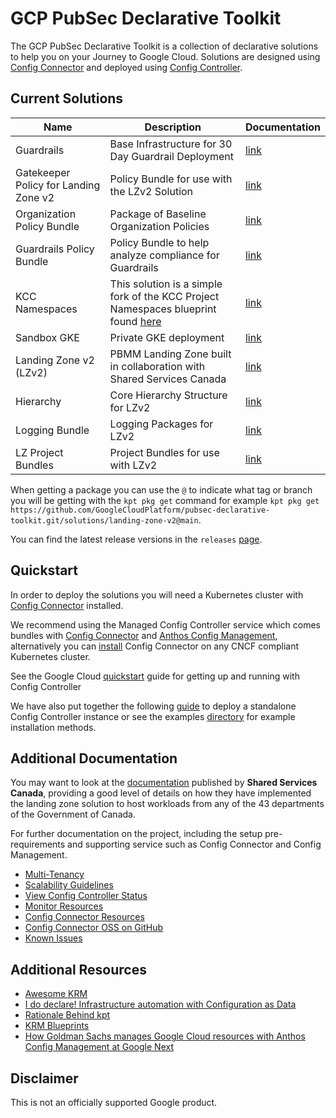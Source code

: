 # GCP PubSec Declarative Toolkit

The GCP PubSec Declarative Toolkit is a collection of declarative solutions to help you on your Journey to Google Cloud. Solutions are designed using [Config Connector](https://cloud.google.com/config-connector/docs/overview) and deployed using [Config Controller](https://cloud.google.com/anthos-config-management/docs/concepts/config-controller-overview).

## Current Solutions

| Name | Description | Documentation |
| --- | --- | --- |
| Guardrails | Base Infrastructure for 30 Day Guardrail Deployment | [link](https://github.com/GoogleCloudPlatform/pubsec-declarative-toolkit/tree/main/solutions/guardrails) |
| Gatekeeper Policy for Landing Zone v2 | Policy Bundle for use with the LZv2 Solution | [link](https://github.com/GoogleCloudPlatform/pubsec-declarative-toolkit/tree/main/solutions/gatekeeper-policies) |
| Organization Policy Bundle | Package of Baseline Organization Policies | [link](https://github.com/GoogleCloudPlatform/pubsec-declarative-toolkit/tree/main/solutions/org-policies) |
| Guardrails Policy Bundle | Policy Bundle to help analyze compliance for Guardrails |  [link](https://github.com/GoogleCloudPlatform/pubsec-declarative-toolkit/tree/main/solutions/guardrails-policies) |
| KCC Namespaces | This solution is a simple fork of the KCC Project Namespaces blueprint found [here](https://cloud.google.com/anthos-config-management/docs/tutorials/project-namespace-blueprint) | [link](https://github.com/GoogleCloudPlatform/pubsec-declarative-toolkit/tree/main/solutions/kcc-namespaces) |
| Sandbox GKE | Private GKE deployment | [link](https://github.com/GoogleCloudPlatform/pubsec-declarative-toolkit/tree/main/solutions/sandbox-gke) |
| Landing Zone v2 (LZv2) | PBMM Landing Zone built in collaboration with Shared Services Canada |  [link](https://github.com/GoogleCloudPlatform/pubsec-declarative-toolkit/tree/main/solutions/landing-zone-v2) |
| Hierarchy | Core Hierarchy Structure for LZv2 | [link](https://github.com/GoogleCloudPlatform/pubsec-declarative-toolkit/tree/main/solutions/hierarchy) |
| Logging Bundle | Logging Packages for LZv2 | [link](https://github.com/GoogleCloudPlatform/pubsec-declarative-toolkit/tree/main/solutions/logging) |
| LZ Project Bundles | Project Bundles for use with LZv2 | [link](https://github.com/GoogleCloudPlatform/pubsec-declarative-toolkit/tree/main/solutions/project) |

When getting a package you can use the `@` to indicate what tag or branch you will be getting with the `kpt pkg get` command for example `kpt pkg get https://github.com/GoogleCloudPlatform/pubsec-declarative-toolkit.git/solutions/landing-zone-v2@main`. 

You can find the latest release versions in the `releases` [page](https://github.com/GoogleCloudPlatform/pubsec-declarative-toolkit/releases).

## Quickstart

In order to deploy the solutions you will need a Kubernetes cluster with [Config Connector](https://cloud.google.com/config-connector/docs/overview) installed. 

We recommend using the Managed Config Controller service which comes bundles with [Config Connector](https://cloud.google.com/config-connector/docs/overview) and [Anthos Config Management](https://cloud.google.com/anthos/config-management), alternatively you can [install](https://cloud.google.com/config-connector/docs/how-to/advanced-install#manual) Config Connector on any CNCF compliant Kubernetes cluster.

See the Google Cloud [quickstart](https://cloud.google.com/anthos-config-management/docs/tutorials/manage-resources-config-controller) guide for getting up and running with Config Controller

We have also put together the following [guide](docs/advanced-install.md) to deploy a standalone Config Controller instance or see the examples [directory](examples/) for example installation methods.

## Additional Documentation

You may want to look at the [documentation](https://github.com/ssc-spc-ccoe-cei/gcp-documentation) published by **Shared Services Canada**, providing a good level of details on how they have implemented the landing zone solution to host workloads from any of the 43 departments of the Government of Canada.

For further documentation on the project, including the setup pre-requirements and supporting service such as Config Connector and Config Management.

- [Multi-Tenancy](https://cloud.google.com/anthos-config-management/docs/tutorials/project-namespace-blueprint)
- [Scalability Guidelines](https://cloud.google.com/anthos-config-management/docs/concepts/config-controller-scalability)
- [View Config Controller Status](https://cloud.google.com/anthos-config-management/docs/how-to/config-controller-repo-status)
- [Monitor Resources](https://cloud.google.com/config-connector/docs/how-to/monitoring-your-resources)
- [Config Connector Resources](https://cloud.google.com/config-connector/docs/reference/overview)
- [Config Connector OSS on GitHub](https://github.com/GoogleCloudPlatform/k8s-config-connector)
- [Known Issues](docs/issues.md)



## Additional Resources

- [Awesome KRM](https://github.com/askmeegs/learn-krm)
- [I do declare! Infrastructure automation with Configuration as Data](https://cloud.google.com/blog/products/containers-kubernetes/understanding-configuration-as-data-in-kubernetes)
- [Rationale Behind kpt](https://kpt.dev/guides/rationale)
- [KRM Blueprints](https://github.com/GoogleCloudPlatform/blueprints)
- [How Goldman Sachs manages Google Cloud resources with Anthos Config Management at Google Next](https://www.youtube.com/watch?v=5ENId064XLo)

## Disclaimer

This is not an officially supported Google product.
